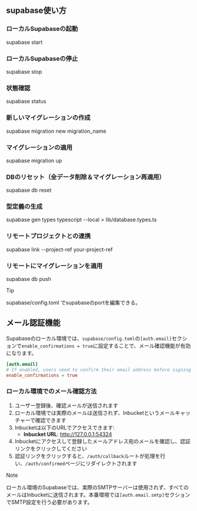 ## supabase使い方

### ローカルSupabaseの起動
supabase start

### ローカルSupabaseの停止
supabase stop

### 状態確認
supabase status

### 新しいマイグレーションの作成
supabase migration new migration_name

### マイグレーションの適用
supabase migration up

### DBのリセット（全データ削除＆マイグレーション再適用）
supabase db reset

### 型定義の生成
supabase gen types typescript --local > lib/database.types.ts

### リモートプロジェクトとの連携
supabase link --project-ref your-project-ref

### リモートにマイグレーションを適用
supabase db push

> [!TIP]
> supabase/config.toml でsupabaseのportを編集できる。

## メール認証機能

Supabaseのローカル環境では、`supabase/config.toml`の`[auth.email]`セクションで`enable_confirmations = true`に設定することで、メール確認機能が有効になります。

```toml
[auth.email]
# If enabled, users need to confirm their email address before signing in.
enable_confirmations = true
```

### ローカル環境でのメール確認方法

1. ユーザー登録後、確認メールが送信されます
2. ローカル環境では実際のメールは送信されず、Inbucketというメールキャッチャーで確認できます
3. Inbucketは以下のURLでアクセスできます:
   - **Inbucket URL**: http://127.0.0.1:54324
4. Inbucketにアクセスして登録したメールアドレス宛のメールを確認し、認証リンクをクリックしてください
5. 認証リンクをクリックすると、`/auth/callback`ルートが処理を行い、`/auth/confirmed`ページにリダイレクトされます

> [!NOTE]
> ローカル環境のSupabaseでは、実際のSMTPサーバーは使用されず、すべてのメールはInbucketに送信されます。本番環境では`[auth.email.smtp]`セクションでSMTP設定を行う必要があります。

